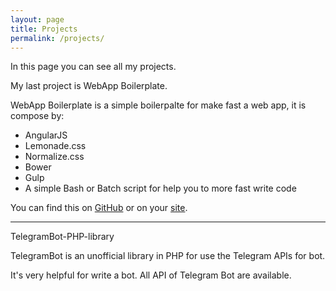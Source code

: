 ```yaml
---
layout: page
title: Projects
permalink: /projects/
---
```


In this page you can see all my projects.

My last project is WebApp Boilerplate. 

WebApp Boilerplate is a simple boilerpalte for make fast a web app, it is compose by:

+	AngularJS
+	Lemonade.css
+	Normalize.css
+	Bower
+	Gulp
+	A simple Bash or Batch script for help you to more fast write code

You can find this on [GitHub](http://github.com) or on your [site](http://marcoferraioli.com/WebApp-Boilerplate/).

----

TelegramBot-PHP-library

TelegramBot is an unofficial library in PHP for use the Telegram APIs for bot.

It's very helpful for write a bot. All API of Telegram Bot are available.
